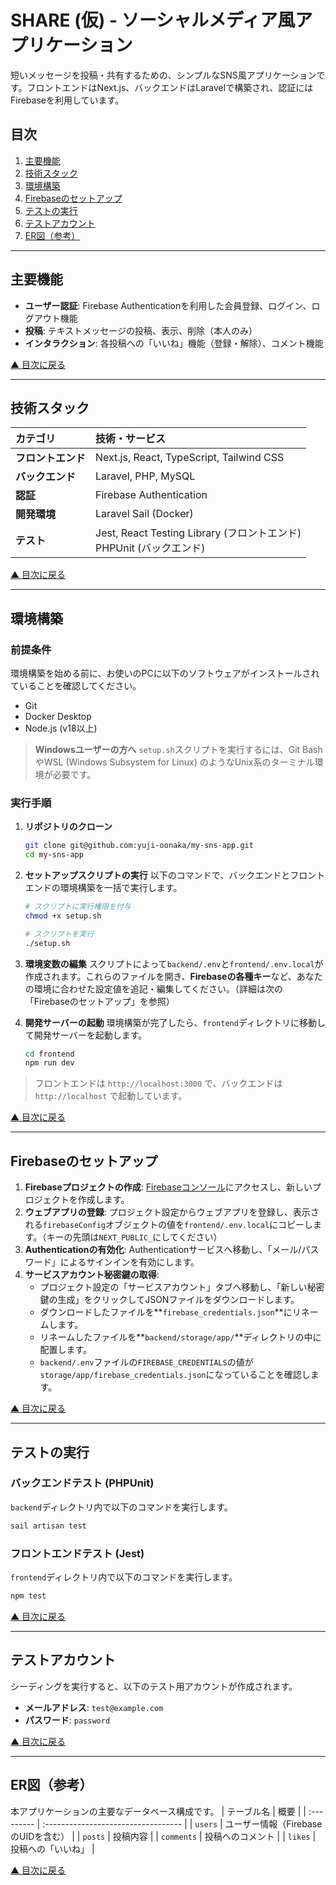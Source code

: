 # SHARE (仮) - ソーシャルメディア風アプリケーション

短いメッセージを投稿・共有するための、シンプルなSNS風アプリケーションです。フロントエンドはNext.js、バックエンドはLaravelで構築され、認証にはFirebaseを利用しています。

## 目次

1.  [主要機能](#主要機能)
2.  [技術スタック](#技術スタック)
3.  [環境構築](#環境構築)
4.  [Firebaseのセットアップ](#firebaseのセットアップ)
5.  [テストの実行](#テストの実行)
6.  [テストアカウント](#テストアカウント)
7.  [ER図（参考）](#er図参考)

---

## 主要機能

- **ユーザー認証**: Firebase Authenticationを利用した会員登録、ログイン、ログアウト機能
- **投稿**: テキストメッセージの投稿、表示、削除（本人のみ）
- **インタラクション**: 各投稿への「いいね」機能（登録・解除）、コメント機能

[▲ 目次に戻る](#目次)

---

## 技術スタック

| カテゴリ | 技術・サービス |
| :--- | :--- |
| **フロントエンド** | Next.js, React, TypeScript, Tailwind CSS |
| **バックエンド** | Laravel, PHP, MySQL |
| **認証** | Firebase Authentication |
| **開発環境** | Laravel Sail (Docker) |
| **テスト** | Jest, React Testing Library (フロントエンド)<br>PHPUnit (バックエンド) |

[▲ 目次に戻る](#目次)

---

## 環境構築

### 前提条件

環境構築を始める前に、お使いのPCに以下のソフトウェアがインストールされていることを確認してください。

- Git
- Docker Desktop
- Node.js (v18以上)

> **Windowsユーザーの方へ**
> `setup.sh`スクリプトを実行するには、Git BashやWSL (Windows Subsystem for Linux) のようなUnix系のターミナル環境が必要です。

### 実行手順

1.  **リポジトリのクローン**

    ```bash
    git clone git@github.com:yuji-oonaka/my-sns-app.git
    cd my-sns-app
    ```

2.  **セットアップスクリプトの実行**
    以下のコマンドで、バックエンドとフロントエンドの環境構築を一括で実行します。

    ```bash
    # スクリプトに実行権限を付与
    chmod +x setup.sh

    # スクリプトを実行
    ./setup.sh
    ```

3.  **環境変数の編集**
    スクリプトによって`backend/.env`と`frontend/.env.local`が作成されます。これらのファイルを開き、**Firebaseの各種キー**など、あなたの環境に合わせた設定値を追記・編集してください。（詳細は次の「Firebaseのセットアップ」を参照）

4.  **開発サーバーの起動**
    環境構築が完了したら、`frontend`ディレクトリに移動して開発サーバーを起動します。

    ```bash
    cd frontend
    npm run dev
    ```

> フロントエンドは `http://localhost:3000` で、バックエンドは `http://localhost` で起動しています。

[▲ 目次に戻る](#目次)

---

## Firebaseのセットアップ

1.  **Firebaseプロジェクトの作成**: [Firebaseコンソール](https://console.firebase.google.com/)にアクセスし、新しいプロジェクトを作成します。
2.  **ウェブアプリの登録**: プロジェクト設定からウェブアプリを登録し、表示される`firebaseConfig`オブジェクトの値を`frontend/.env.local`にコピーします。（キーの先頭は`NEXT_PUBLIC_`にしてください）
3.  **Authenticationの有効化**: Authenticationサービスへ移動し、「メール/パスワード」によるサインインを有効にします。
4.  **サービスアカウント秘密鍵の取得**: 
    - プロジェクト設定の「サービスアカウント」タブへ移動し、「新しい秘密鍵の生成」をクリックしてJSONファイルをダウンロードします。
    - ダウンロードしたファイルを**`firebase_credentials.json`**にリネームします。
    - リネームしたファイルを**`backend/storage/app/`**ディレクトリの中に配置します。
    - `backend/.env`ファイルの`FIREBASE_CREDENTIALS`の値が`storage/app/firebase_credentials.json`になっていることを確認します。

[▲ 目次に戻る](#目次)

-----

## テストの実行

### バックエンドテスト (PHPUnit)

`backend`ディレクトリ内で以下のコマンドを実行します。

```bash
sail artisan test
```

### フロントエンドテスト (Jest)

`frontend`ディレクトリ内で以下のコマンドを実行します。

```bash
npm test
```

[▲ 目次に戻る](#目次)

-----

## テストアカウント

シーディングを実行すると、以下のテスト用アカウントが作成されます。

  - **メールアドレス**: `test@example.com`
  - **パスワード**: `password`

[▲ 目次に戻る](#目次)

-----

## ER図（参考）

本アプリケーションの主要なデータベース構成です。
| テーブル名 | 概要                                |
| :--------- | :---------------------------------- |
| `users`    | ユーザー情報（FirebaseのUIDを含む） |
| `posts`    | 投稿内容                            |
| `comments` | 投稿へのコメント                    |
| `likes`    | 投稿への「いいね」                  |

[▲ 目次に戻る](#目次)
